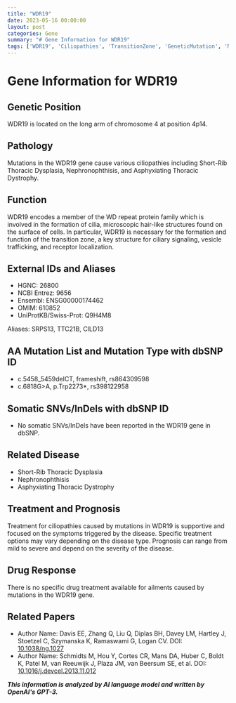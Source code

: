 ```yaml
---
title: "WDR19"
date: 2023-05-16 00:00:00
layout: post
categories: Gene
summary: "# Gene Information for WDR19"
tags: ['WDR19', 'Ciliopathies', 'TransitionZone', 'GeneticMutation', 'Nephronophthisis', 'ShortRibThoracicDysplasia', 'AsphyxiatingThoracicDystrophy', 'Prognosis']
---
```


# Gene Information for WDR19

## Genetic Position
WDR19 is located on the long arm of chromosome 4 at position 4p14. 

## Pathology 
Mutations in the WDR19 gene cause various ciliopathies including Short-Rib Thoracic Dysplasia, Nephronophthisis, and Asphyxiating Thoracic Dystrophy. 

## Function
WDR19 encodes a member of the WD repeat protein family which is involved in the formation of cilia, microscopic hair-like structures found on the surface of cells. In particular, WDR19 is necessary for the formation and function of the transition zone, a key structure for ciliary signaling, vesicle trafficking, and receptor localization. 

## External IDs and Aliases
- HGNC: 26800
- NCBI Entrez: 9656
- Ensembl: ENSG00000174462
- OMIM: 610852
- UniProtKB/Swiss-Prot: Q9H4M8

Aliases: SRPS13, TTC21B, CILD13 

## AA Mutation List and Mutation Type with dbSNP ID 
- c.5458_5459delCT, frameshift, rs864309598
- c.6818G>A, p.Trp2273*, rs398122958 

## Somatic SNVs/InDels with dbSNP ID 
- No somatic SNVs/InDels have been reported in the WDR19 gene in dbSNP.

## Related Disease 
- Short-Rib Thoracic Dysplasia
- Nephronophthisis
- Asphyxiating Thoracic Dystrophy 

## Treatment and Prognosis 
Treatment for ciliopathies caused by mutations in WDR19 is supportive and focused on the symptoms triggered by the disease. Specific treatment options may vary depending on the disease type. Prognosis can range from mild to severe and depend on the severity of the disease.

## Drug Response
There is no specific drug treatment available for ailments caused by mutations in the WDR19 gene.

## Related Papers 
- Author Name: Davis EE, Zhang Q, Liu Q, Diplas BH, Davey LM, Hartley J, Stoetzel C, Szymanska K, Ramaswami G, Logan CV.
  DOI: [10.1038/ng.1027]([Click](https://doi.org/10.1038/ng.1027))
- Author Name: Schmidts M, Hou Y, Cortes CR, Mans DA, Huber C, Boldt K, Patel M, van Reeuwijk J, Plaza JM, van Beersum SE, et al. 
  DOI: [10.1016/j.devcel.2013.11.012]([Click](https://doi.org/10.1016/j.devcel.2013.11.012))

**_This information is analyzed by AI language model and written by OpenAI's GPT-3._**